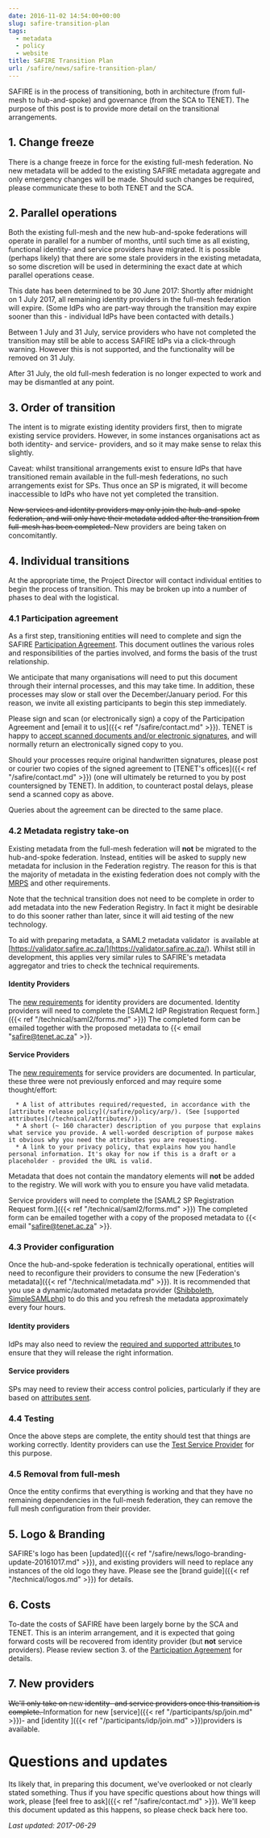 ```yaml
---
date: 2016-11-02 14:54:00+00:00
slug: safire-transition-plan
tags:
  - metadata
  - policy
  - website
title: SAFIRE Transition Plan
url: /safire/news/safire-transition-plan/
---
```


SAFIRE is in the process of transitioning, both in architecture (from full-mesh to hub-and-spoke) and governance (from the SCA to TENET). The purpose of this post is to provide more detail on the transitional arrangements.<!--more-->

## 1. Change freeze

There is a change freeze in force for the existing full-mesh federation. No new metadata will be added to the existing SAFIRE metadata aggregate and only emergency changes will be made. Should such changes be required, please communicate these to both TENET and the SCA.

## 2. Parallel operations

Both the existing full-mesh and the new hub-and-spoke federations will operate in parallel for a number of months, until such time as all existing, functional identity- and service providers have migrated. It is possible (perhaps likely) that there are some stale providers in the existing metadata, so some discretion will be used in determining the exact date at which parallel operations cease.

This date has been determined to be 30 June 2017: Shortly after midnight on 1 July 2017, all remaining identity providers in the full-mesh federation will expire. (Some IdPs who are part-way through the transition may expire sooner than this - individual IdPs have been contacted with details.)

Between 1 July and 31 July, service providers who have not completed the transition may still be able to access SAFIRE IdPs via a click-through warning. However this is not supported, and the functionality will be removed on 31 July.

After 31 July, the old full-mesh federation is no longer expected to work and may be dismantled at any point.

## 3. Order of transition

The intent is to migrate existing identity providers first, then to migrate existing service providers. However, in some instances organisations act as both identity- and service- providers, and so it may make sense to relax this slightly.

Caveat: whilst transitional arrangements exist to ensure IdPs that have transitioned remain available in the full-mesh federations, no such arrangements exist for SPs. Thus once an SP is migrated, it will become inaccessible to IdPs who have not yet completed the transition.

<del>New services and identity providers may only join the hub-and-spoke federation, and will only have their metadata added after the transition from full-mesh has been completed.
</del>New providers are being taken on concomitantly.

## 4. Individual transitions

At the appropriate time, the Project Director will contact individual entities to begin the process of transition. This may be broken up into a number of phases to deal with the logistical.

### 4.1 Participation agreement

As a first step, transitioning entities will need to complete and sign the SAFIRE [Participation Agreement](/safire/policy/participation/). This document outlines the various roles and responsibilities of the parties involved, and forms the basis of the trust relationship.

We anticipate that many organisations will need to put this document through their internal processes, and this may take time. In addition, these processes may slow or stall over the December/January period. For this reason, we invite all existing participants to begin this step immediately.

Please sign and scan (or electronically sign) a copy of the Participation Agreement and [email it to us]({{< ref "/safire/contact.md" >}}). TENET is happy to [accept scanned documents and/or electronic signatures](https://www.michalsons.com/blog/spring-forest-trading-v-wilberry/14861), and will normally return an electronically signed copy to you.

Should your processes require original handwritten signatures, please post or courier two copies of the signed agreement to [TENET's offices]({{< ref "/safire/contact.md" >}}) (one will ultimately be returned to you by post countersigned by TENET). In addition, to counteract postal delays, please send a scanned copy as above.

Queries about the agreement can be directed to the same place.

### 4.2 Metadata registry take-on

Existing metadata from the full-mesh federation will **not** be migrated to the hub-and-spoke federation. Instead, entities will be asked to supply new metadata for inclusion in the Federation registry. The reason for this is that the majority of metadata in the existing federation does not comply with the [MRPS](/safire/policy/mrps/) and other requirements.

Note that the technical transition does not need to be complete in order to add metadata into the new Federation Registry. In fact it might be desirable to do this sooner rather than later, since it will aid testing of the new technology.

To aid with preparing metadata, a SAML2 metadata validator  is available at [https://validator.safire.ac.za/](https://validator.safire.ac.za/). Whilst still in development, this applies very similar rules to SAFIRE's metadata aggregator and tries to check the technical requirements.

#### Identity Providers

The [new requirements](/technical/saml2/idp-requirements/) for identity providers are documented. Identity providers will need to complete the [SAML2 IdP Registration Request form.]({{< ref "/technical/saml2/forms.md" >}}) The completed form can be emailed together with the proposed metadata to {{< email "safire@tenet.ac.za" >}}.

#### Service Providers

The [new requirements](/technical/saml2/sp-requirements/) for service providers are documented. In particular, these three were not previously enforced and may require some thought/effort:

      * A list of attributes required/requested, in accordance with the [attribute release policy](/safire/policy/arp/). (See [supported attributes](/technical/attributes/)).
      * A short (~ 160 character) description of you purpose that explains what service you provide. A well-worded description of purpose makes it obvious why you need the attributes you are requesting.
      * A link to your privacy policy, that explains how you handle personal information. It's okay for now if this is a draft or a placeholder - provided the URL is valid.

Metadata that does not contain the mandatory elements will **not** be added to the registry. We will work with you to ensure you have valid metadata.

Service providers will need to complete the [SAML2 SP Registration Request form.]({{< ref "/technical/saml2/forms.md" >}}) The completed form can be emailed together with a copy of the proposed metadata to {{< email "safire@tenet.ac.za" >}}.

### 4.3 Provider configuration

Once the hub-and-spoke federation is technically operational, entities will need to reconfigure their providers to consume the new [Federation's metadata]({{< ref "/technical/metadata.md" >}}). It is recommended that you use a dynamic/automated metadata provider ([Shibboleth](https://wiki.shibboleth.net/confluence/display/SHIB2/NativeSPMetadataProvider#NativeSPMetadataProvider-DynamicMetadataProvider), [SimpleSAMLphp](https://simplesamlphp.org/docs/stable/simplesamlphp-automated_metadata)) to do this and you refresh the metadata approximately every four hours.

#### Identity providers

IdPs may also need to review the [required and supported attributes ](/technical/attributes/)to ensure that they will release the right information.

#### Service providers

SPs may need to review their access control policies, particularly if they are based on [attributes sent](/safire/policy/arp/).

### 4.4 Testing

Once the above steps are complete, the entity should test that things are working correctly. Identity providers can use the [Test Service Provider](https://testsp.safire.ac.za/) for this purpose.

### 4.5 Removal from full-mesh

Once the entity confirms that everything is working and that they have no remaining dependencies in the full-mesh federation, they can remove the full mesh configuration from their provider.

## 5. Logo & Branding

SAFIRE's logo has been [updated]({{< ref "/safire/news/logo-branding-update-20161017.md" >}}), and existing providers will need to replace any instances of the old logo they have. Please see the [brand guide]({{< ref "/technical/logos.md" >}}) for details.

## 6. Costs

To-date the costs of SAFIRE have been largely borne by the SCA and TENET. This is an interim arrangement, and it is expected that going forward costs will be recovered from identity provider (but **not** service providers). Please review section 3. of the [Participation Agreement](/safire/policy/participation/) for details.

## 7. New providers

<del>We'll only take on </del>new<del> identity- and service providers once this transition is complete.
</del>Information for new [service]({{< ref "/participants/sp/join.md" >}})- and [identity ]({{< ref "/participants/idp/join.md" >}})providers is available.

# Questions and updates

Its likely that, in preparing this document, we've overlooked or not clearly stated something. Thus if you have specific questions about how things will work, please [feel free to ask]({{< ref "/safire/contact.md" >}}). We'll keep this document updated as this happens, so please check back here too.

_Last updated: 2017-06-29_
